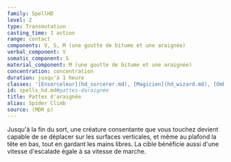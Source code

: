 ```yaml
---
family: SpellHD
level: 2
type: Transmutation
casting_time: 1 action
range: contact
components: V, S, M (une goutte de bitume et une araignée)
verbal_component: V
somatic_component: S
material_component: M (une goutte de bitume et une araignée)
concentration: concentration
duration: jusqu'à 1 heure
classes: '[Ensorceleur](hd_sorcerer.md), [Magicien](hd_wizard.md), [Ombrelame](hd_rogue_ombrelame.md), [Sorcier](hd_warlock.md)'
id: spells_hd.md#pattes-daraignée
title: Pattes d'araignée
alias: Spider Climb
source: (MDR p)
---
```


Jusqu'à la fin du sort, une créature consentante que vous touchez devient capable de se déplacer sur les surfaces verticales, et même au plafond la tête en bas, tout en gardant les mains libres. La cible bénéficie aussi d'une vitesse d'escalade égale à sa vitesse de marche.

